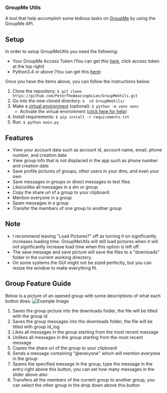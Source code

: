 ### GroupMe Utils
A tool that help accomplish some tedious tasks on [GroupMe](https://groupme.com)
by using the GroupMe API.

## Setup
In order to setup GroupMeUtils you need the following:  
- Your GroupMe Access Token (You can get this [here](https://dev.groupme.com/session/new), click access token at the top right)
- Python3.4 or above (You can get this [here](https://www.python.org/downloads/)) 

Once you have the items above, you can follow the instructions below:
1. Clone the repository: `$ git clone https://github.com/PeterTheAmazingAsian/GroupMeUtils.git`
2. Go into the new cloned directory: `$  cd GroupMeUtils/`
3. Make a [virtual environment](https://docs.python.org/3/library/venv.html) (optional): `$ python -m venv venv`
   - Activate the virtual environment ([click here for help](https://docs.python.org/3/library/venv.html))
4. Install requirements: `$ pip install -r requirements.txt`
5. Run: `$ python main.py`

## Features
- View your account data such as account id, account name, email, phone number, and creation date
- View group info that is not displaced in the app such as phone number and creation date
- Save profile pictures of groups, other users in your dms, and even your own
- Save messages in groups or direct messages to test files
- Like/unlike all messages in a dm or group
- Copy the share url of a group to your clipboard
- Mention everyone in a group
- Spam messages in a group
- Transfer the members of one group to another group

## Note
- I recommend leaving "Load Pictures?" off as turning it on significantly increases loading time. 
  GroupMeUtils will still load pictures when it will not significantly increase load time when this
  option is left off.
- The save message and save picture will save the files to a "downloads" folder in the current working directory.
- On some systems the GUI might not be sized perfectly, but you can resize the window to make everything fit.

## Group Feature Guide
Below is a picture of an opened group with some descriptions of what each button does:
![Example Image](https://petertheamazingasian.github.io/assets/groupmeutils.png)
1. Saves the group picture into the downloads folder, the file will be titled with the group id
2. Saves the group messages into the downloads folder, the file will be titled with group id_log
3. Likes all messages in the group starting from the most recent message
4. Unlikes all messages in the group starting from the most recent message
5. Copies the share url of the group to your clipboard
6. Sends a message containing "@everyone" which will mention everyone in the group
7. Spams the specified message in the group, type the message in the entry right above this button, you can set how many messages in the slider above also
8. Transfers all the members of the current group to another group, you can select the other group in the drop down above this button